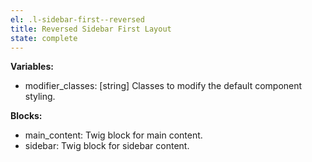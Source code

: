 ```yaml
---
el: .l-sidebar-first--reversed
title: Reversed Sidebar First Layout
state: complete
---
```


__Variables:__
* modifier_classes: [string] Classes to modify the default component styling.

__Blocks:__
* main_content: Twig block for main content.
* sidebar: Twig block for sidebar content.
